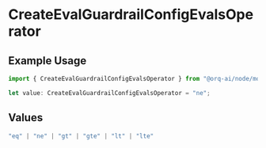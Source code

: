 # CreateEvalGuardrailConfigEvalsOperator

## Example Usage

```typescript
import { CreateEvalGuardrailConfigEvalsOperator } from "@orq-ai/node/models/operations";

let value: CreateEvalGuardrailConfigEvalsOperator = "ne";
```

## Values

```typescript
"eq" | "ne" | "gt" | "gte" | "lt" | "lte"
```